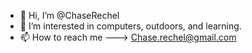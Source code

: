 - 👋 Hi, I’m @ChaseRechel
- 👀 I’m interested in computers, outdoors, and learning. 
- 📫 How to reach me ---> Chase.rechel@gmail.com

<!---
ChaseRechel/ChaseRechel is a ✨ special ✨ repository because its `README.md` (this file) appears on your GitHub profile.
You can click the Preview link to take a look at your changes.
--->
